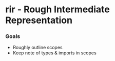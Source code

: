 # rir - Rough Intermediate Representation

### Goals

- Roughly outline scopes
- Keep note of types & imports in scopes
